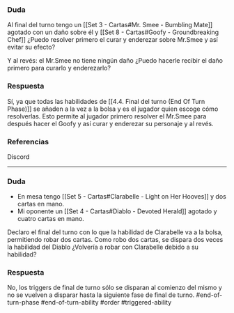 ### Duda
Al final del turno tengo un [[Set 3 - Cartas#Mr. Smee - Bumbling Mate]] agotado con un daño sobre él y [[Set 8 - Cartas#Goofy - Groundbreaking Chef]] ¿Puedo resolver primero el curar y enderezar sobre Mr.Smee y así evitar su efecto?

Y al revés: el Mr.Smee no tiene ningún daño ¿Puedo hacerle recibir el daño primero para curarlo y enderezarlo?
### Respuesta
Sí, ya que todas las habilidades de [[4.4. Final del turno (End Of Turn Phase)]] se añaden a la vez a la bolsa y es el jugador quien escoge cómo resolverlas. Esto permite al jugador primero resolver el Mr.Smee para después hacer el Goofy y así curar y enderezar su personaje y al revés.

### Referencias
Discord

---
### Duda
- En mesa tengo [[Set 5 - Cartas#Clarabelle - Light on Her Hooves]] y dos cartas en mano.
- Mi oponente un [[Set 4 - Cartas#Diablo - Devoted Herald]] agotado y cuatro cartas en mano.

Declaro el final del turno con lo que la habilidad de Clarabelle va a la bolsa, permitiendo robar dos cartas. Como robo dos cartas, se dispara dos veces la habilidad del Diablo ¿Volvería a robar con Clarabelle debido a su habilidad?
### Respuesta
No, los triggers de final de turno sólo se disparan al comienzo del mismo y no se vuelven a disparar hasta la siguiente fase de final de turno.
#end-of-turn-phase #end-of-turn-ability #order #triggered-ability 